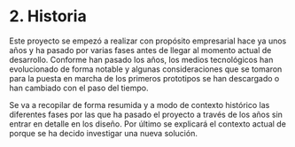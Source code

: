 # 2. Historia

Este proyecto se empezó a realizar con propósito empresarial hace ya unos años y ha pasado por varias fases antes de llegar al momento actual de desarrollo. Conforme han pasado los años, los medios tecnológicos han evolucionado de forma notable y algunas consideraciones que se tomaron para la puesta en marcha de los primeros prototipos se han descargado o han cambiado con el paso del tiempo.

Se va a recopilar de forma resumida y a modo de contexto histórico las diferentes fases por las que ha pasado el proyecto a través de los años sin entrar en detalle en los diseño. Por último se explicará el contexto actual de porque se ha decido investigar una nueva solución.
